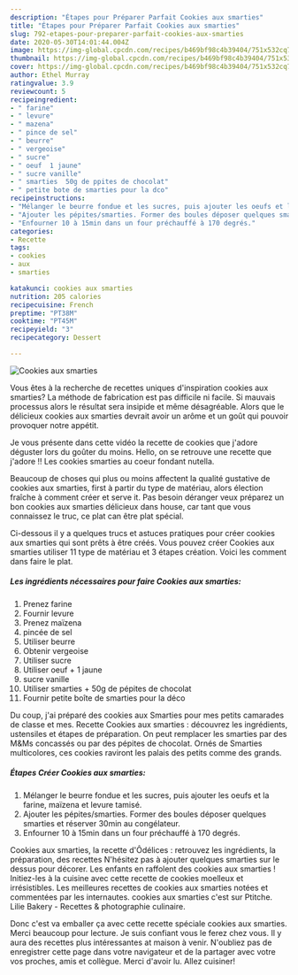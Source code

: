 ```yaml
---
description: "Étapes pour Préparer Parfait Cookies aux smarties"
title: "Étapes pour Préparer Parfait Cookies aux smarties"
slug: 792-etapes-pour-preparer-parfait-cookies-aux-smarties
date: 2020-05-30T14:01:44.004Z
image: https://img-global.cpcdn.com/recipes/b469bf98c4b39404/751x532cq70/cookies-aux-smarties-photo-principale-de-la-recette.jpg
thumbnail: https://img-global.cpcdn.com/recipes/b469bf98c4b39404/751x532cq70/cookies-aux-smarties-photo-principale-de-la-recette.jpg
cover: https://img-global.cpcdn.com/recipes/b469bf98c4b39404/751x532cq70/cookies-aux-smarties-photo-principale-de-la-recette.jpg
author: Ethel Murray
ratingvalue: 3.9
reviewcount: 5
recipeingredient:
- " farine"
- " levure"
- " mazena"
- " pince de sel"
- " beurre"
- " vergeoise"
- " sucre"
- " oeuf  1 jaune"
- " sucre vanille"
- " smarties  50g de ppites de chocolat"
- " petite bote de smarties pour la dco"
recipeinstructions:
- "Mélanger le beurre fondue et les sucres, puis ajouter les oeufs et la farine, maïzena et levure tamisé."
- "Ajouter les pépites/smarties. Former des boules déposer quelques smarties et réserver 30min au congélateur."
- "Enfourner 10 à 15min dans un four préchauffé à 170 degrés."
categories:
- Recette
tags:
- cookies
- aux
- smarties

katakunci: cookies aux smarties 
nutrition: 205 calories
recipecuisine: French
preptime: "PT38M"
cooktime: "PT45M"
recipeyield: "3"
recipecategory: Dessert

---
```



![Cookies aux smarties](https://img-global.cpcdn.com/recipes/b469bf98c4b39404/751x532cq70/cookies-aux-smarties-photo-principale-de-la-recette.jpg)

Vous êtes à la recherche de recettes uniques d'inspiration cookies aux smarties? La méthode de fabrication est pas difficile ni facile. Si mauvais processus alors le résultat sera insipide et même désagréable. Alors que le délicieux cookies aux smarties devrait avoir un arôme et un goût qui pouvoir provoquer notre appétit.

Je vous présente dans cette vidéo la recette de cookies que j&#39;adore déguster lors du goûter du moins. Hello, on se retrouve une recette que j&#39;adore !! Les cookies smarties au coeur fondant nutella.

Beaucoup de choses qui plus ou moins affectent la qualité gustative de cookies aux smarties, first à partir du type de matériau, alors élection fraîche à comment créer et serve it. Pas besoin déranger veux préparez un bon cookies aux smarties délicieux dans house, car tant que vous connaissez le truc, ce plat can être plat spécial.


Ci-dessous il y a quelques trucs et astuces pratiques pour créer cookies aux smarties qui sont prêts à être créés. Vous pouvez créer Cookies aux smarties utiliser 11 type de matériau et 3 étapes création. Voici les comment dans faire le plat.

<!--inarticleads1-->

##### Les ingrédients nécessaires pour faire Cookies aux smarties:

1. Prenez  farine
1. Fournir  levure
1. Prenez  maïzena
1.   pincée de sel
1. Utiliser  beurre
1. Obtenir  vergeoise
1. Utiliser  sucre
1. Utiliser  oeuf + 1 jaune
1.   sucre vanille
1. Utiliser  smarties + 50g de pépites de chocolat
1. Fournir  petite boîte de smarties pour la déco


Du coup, j&#39;ai préparé des cookies aux Smarties pour mes petits camarades de classe et mes. Recette Cookies aux smarties : découvrez les ingrédients, ustensiles et étapes de préparation. On peut remplacer les smarties par des M&amp;Ms concassés ou par des pépites de chocolat. Ornés de Smarties multicolores, ces cookies raviront les palais des petits comme des grands. 

<!--inarticleads2-->

##### Étapes Créer Cookies aux smarties:

1. Mélanger le beurre fondue et les sucres, puis ajouter les oeufs et la farine, maïzena et levure tamisé.
1. Ajouter les pépites/smarties. Former des boules déposer quelques smarties et réserver 30min au congélateur.
1. Enfourner 10 à 15min dans un four préchauffé à 170 degrés.


Cookies aux smarties, la recette d&#39;Ôdélices : retrouvez les ingrédients, la préparation, des recettes N&#39;hésitez pas à ajouter quelques smarties sur le dessus pour décorer. Les enfants en raffolent des cookies aux smarties ! Initiez-les à la cuisine avec cette recette de cookies moelleux et irrésistibles. Les meilleures recettes de cookies aux smarties notées et commentées par les internautes. cookies aux smarties c&#39;est sur Ptitche. Lilie Bakery - Recettes &amp; photographie culinaire. 


Donc c'est va emballer ça avec cette recette spéciale cookies aux smarties. Merci beaucoup pour lecture. Je suis confiant vous le ferez chez vous. Il y aura des recettes plus  intéressantes at maison à venir. N'oubliez pas de enregistrer cette page dans votre navigateur et de la partager avec votre vos proches, amis et collègue. Merci d'avoir lu. Allez cuisiner!

